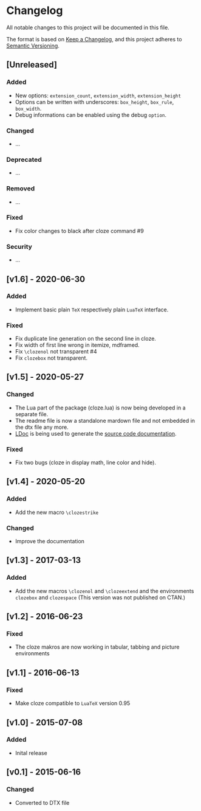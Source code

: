 # Changelog

All notable changes to this project will be documented in this file.

The format is based on [Keep a Changelog](https://keepachangelog.com/en/1.0.0/),
and this project adheres to [Semantic Versioning](https://semver.org/spec/v2.0.0.html).

## [Unreleased]

### Added

- New options: `extension_count`, `extension_width`, `extension_height`
- Options can be written with underscores: `box_height`, `box_rule`, `box_width`.
- Debug informations can be enabled using the debug `option`.

### Changed

- ...

### Deprecated

- ...

### Removed

- ...

### Fixed

- Fix color changes to black after cloze command #9

### Security

- ...

## [v1.6] - 2020-06-30

### Added

- Implement basic plain `TeX` respectively plain `LuaTeX` interface.

### Fixed

- Fix duplicate line generation on the second line in cloze.
- Fix width of first line wrong in itemize, mdframed.
- Fix `\clozenol` not transparent #4
- Fix `clozebox` not transparent.

## [v1.5] - 2020-05-27

### Changed

- The Lua part of the package (cloze.lua) is now being developed in a
  separate file.
- The readme file is now a standalone mardown file and not embedded in
  the dtx file any more.
- [LDoc](https://github.com/stevedonovan/LDoc) is being used
  to generate the
  [source code documentation](https://josef-friedrich.github.io/cloze).

### Fixed

- Fix two bugs (cloze in display math, line color and
  hide).

## [v1.4] - 2020-05-20

### Added

- Add the new macro `\clozestrike`

### Changed

- Improve the documentation

## [v1.3] - 2017-03-13

### Added

- Add the new macros `\clozenol` and `\clozeextend` and the
  environments `clozebox` and `clozespace`
  (This version was not published on CTAN.)

## [v1.2] - 2016-06-23

### Fixed

- The cloze makros are now working in tabular, tabbing and picture
  environments

## [v1.1] - 2016-06-13

### Fixed

- Make cloze compatible to `LuaTeX` version 0.95

## [v1.0] - 2015-07-08

### Added

- Inital release

## [v0.1] - 2015-06-16

### Changed

- Converted to DTX file

